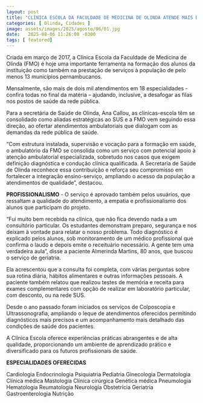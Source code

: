 ```yaml
---
layout: post
title: "CLÍNICA ESCOLA DA FACULDADE DE MEDICINA DE OLINDA ATENDE MAIS DE 2 MIL PACIENTES/MÊS GRATUITAMENTE"
categories: [ Olinda, Cidades ]
image: assets/images/2025/agosto/06/01.jpg
date:   2025-08-06 11:26:00 -0300
tags: [ featured]
---
```

Criada em março de 2017, a Clínica Escola da Faculdade de Medicina de Olinda (FMO) é hoje uma importante ferramenta na formação dos alunos da instituição como também na prestação de serviços à população de pelo menos 13 municípios pernambucanos.

Mensalmente, são mais de dois mil atendimentos em 18 especialidades -confira todas no final da matéria – ajudando, inclusive, a desafogar as filas nos postos de saúde da rede pública.

Para a secretária de Saúde de Olinda, Ana Callou, as clínicas-escola têm se consolidado como aliadas estratégicas ao SUS e a FMO vem seguindo essa direção, ao ofertar atendimentos ambulatoriais que dialogam com as demandas da rede pública de saúde.

“Com estrutura instalada, supervisão e vocação para a formação em saúde, o ambulatório da FMO se consolida como um serviço com potencial apoio à atenção ambulatorial especializada, sobretudo nos casos que exigem definição diagnóstica e condução clínica qualificada. A Secretaria de Saúde de Olinda reconhece essa contribuição e reforça seu compromisso em fortalecer a integração ensino-serviço, ampliando o acesso da população a atendimentos de qualidade”, destacou.

**PROFISSIONALISMO** - O serviço é aprovado também pelos usuários, que ressaltam a qualidade do atendimento, a empatia e profissionalismo dos alunos que participam do projeto.

“Fui muito bem recebida na clínica, que não fica devendo nada a um consultório particular. Os estudantes demonstram preparo, segurança e nos deixam à vontade para relatar o nosso problema. Todo diagnóstico é explicado pelos alunos, sob monitoramento de um médico profissional que confirma o laudo e depois emite o receituário necessário. A gente tem uma verdadeira aula”, disse a paciente Almerinda Martins, 80 anos, que buscou o serviço de geriatria.

Ela acrescentou que a consulta foi completa, com várias perguntas sobre sua rotina diária, hábitos alimentares e outras informações pessoais. A paciente também relatou que realizou testes de memória e receita para exames complementares com opção de realizar em laboratório particular, com desconto, ou na rede SUS.

Desde o ano passado foram iniciados os serviços de Colposcopia e Ultrassonografia, ampliando o leque de atendimentos oferecidos permitindo diagnósticos mais precisos e um acompanhamento mais detalhado das condições de saúde dos pacientes.

A Clínica Escola oferece experiências práticas abrangentes e de alta qualidade, proporcionando um ambiente de aprendizado prático e diversificado para os futuros profissionais de saúde.

**ESPECIALIDADES OFERECIDAS**
 
Cardiologia
Endocrinologia
Psiquiatria
Pediatria
Ginecologia
Dermatologia
Clínica médica
Mastologia
Clínica cirúrgica
Genética médica
Pneumologia
Hematologia
Reumatologia
Neurologia
Obstetrícia
Geriatria
Gastroenterologia
Nutrição